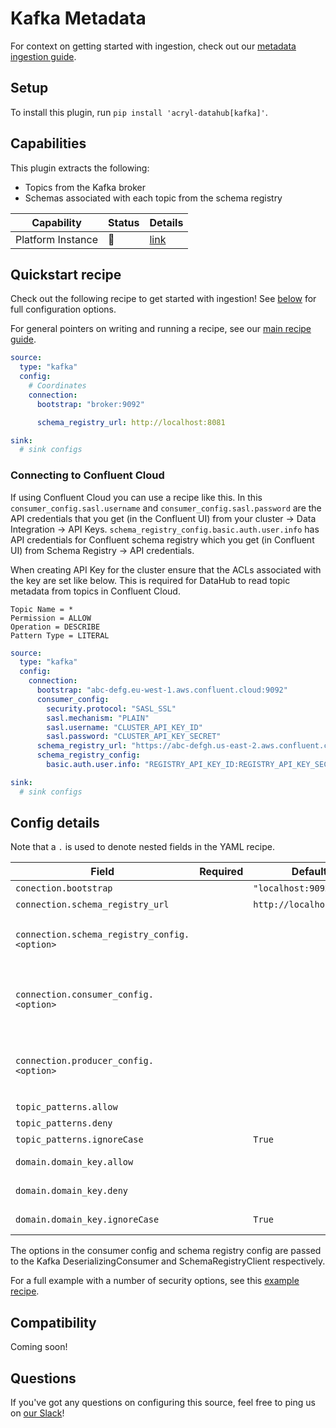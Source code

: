 # Kafka Metadata

For context on getting started with ingestion, check out our [metadata ingestion guide](../README.md).

## Setup

To install this plugin, run `pip install 'acryl-datahub[kafka]'`.

## Capabilities

This plugin extracts the following:

- Topics from the Kafka broker
- Schemas associated with each topic from the schema registry

| Capability | Status | Details | 
| -----------| ------ | ---- |
| Platform Instance | 🛑 | [link](../../docs/platform-instances.md) |

## Quickstart recipe

Check out the following recipe to get started with ingestion! See [below](#config-details) for full configuration options.

For general pointers on writing and running a recipe, see our [main recipe guide](../README.md#recipes).

```yml
source:
  type: "kafka"
  config:
    # Coordinates
    connection:
      bootstrap: "broker:9092"

      schema_registry_url: http://localhost:8081

sink:
  # sink configs
```

### Connecting to Confluent Cloud

If using Confluent Cloud you can use a recipe like this. In this `consumer_config.sasl.username` and `consumer_config.sasl.password` are the API credentials that you get (in the Confluent UI) from your cluster -> Data Integration -> API Keys. `schema_registry_config.basic.auth.user.info`  has API credentials for Confluent schema registry which you get (in Confluent UI) from Schema Registry -> API credentials.

When creating API Key for the cluster ensure that the ACLs associated with the key are set like below. This is required for DataHub to read topic metadata from topics in Confluent Cloud.
```
Topic Name = *
Permission = ALLOW
Operation = DESCRIBE
Pattern Type = LITERAL
```

```yml
source:
  type: "kafka"
  config:
    connection:
      bootstrap: "abc-defg.eu-west-1.aws.confluent.cloud:9092"
      consumer_config:
        security.protocol: "SASL_SSL"
        sasl.mechanism: "PLAIN"
        sasl.username: "CLUSTER_API_KEY_ID"
        sasl.password: "CLUSTER_API_KEY_SECRET"
      schema_registry_url: "https://abc-defgh.us-east-2.aws.confluent.cloud"
      schema_registry_config:
        basic.auth.user.info: "REGISTRY_API_KEY_ID:REGISTRY_API_KEY_SECRET"

sink:
  # sink configs
```


## Config details

Note that a `.` is used to denote nested fields in the YAML recipe.

| Field                                        | Required | Default                  | Description                                                                                                                                                                                                                                                                          |
|----------------------------------------------|----------|--------------------------|--------------------------------------------------------------------------------------------------------------------------------------------------------------------------------------------------------------------------------------------------------------------------------------|
| `conection.bootstrap`                        |          | `"localhost:9092"`       | Bootstrap servers.                                                                                                                                                                                                                                                                   |
| `connection.schema_registry_url`             |          | `http://localhost:8081"` | Schema registry location.                                                                                                                                                                                                                                                            |
| `connection.schema_registry_config.<option>` |          |                          | Extra schema registry config. These options will be passed into Kafka's SchemaRegistryClient. See https://docs.confluent.io/platform/current/clients/confluent-kafka-python/html/index.html?#schemaregistryclient.                                                                   |
| `connection.consumer_config.<option>`        |          |                          | Extra consumer config. These options will be passed into Kafka's DeserializingConsumer. See https://docs.confluent.io/platform/current/clients/confluent-kafka-python/html/index.html#deserializingconsumer and https://github.com/edenhill/librdkafka/blob/master/CONFIGURATION.md. |
| `connection.producer_config.<option>`        |          |                          | Extra producer config. These options will be passed into Kafka's SerializingProducer. See https://docs.confluent.io/platform/current/clients/confluent-kafka-python/html/index.html#serializingproducer and https://github.com/edenhill/librdkafka/blob/master/CONFIGURATION.md.     |
| `topic_patterns.allow`                       |          |                          | List of regex patterns for topics to include in ingestion.                                                                                                                                                                                                                           |
| `topic_patterns.deny`                        |          |                          | List of regex patterns for topics to exclude from ingestion.                                                                                                                                                                                                                         |
| `topic_patterns.ignoreCase`                  |          | `True`                   | Whether to ignore case sensitivity during pattern matching.                                                                                                                                                                                                                          |
| `domain.domain_key.allow`                    |          |                          | List of regex patterns for topics to set domain_key domain key. There can be multiple domain key specified.                                                                                                                                                                          |
| `domain.domain_key.deny`                     |          |                          | List of regex patterns for topics to not assign domain_key. There can be multiple domain key specified.                                                                                                                                                                              |
| `domain.domain_key.ignoreCase`               |          | `True`                   | Whether to ignore case sensitivity during pattern matching.There can be multiple domain key specified.                                                                                                                                                                               |

The options in the consumer config and schema registry config are passed to the Kafka DeserializingConsumer and SchemaRegistryClient respectively.

For a full example with a number of security options, see this [example recipe](../examples/recipes/secured_kafka.yml).

## Compatibility

Coming soon!

## Questions

If you've got any questions on configuring this source, feel free to ping us on [our Slack](https://slack.datahubproject.io/)!
